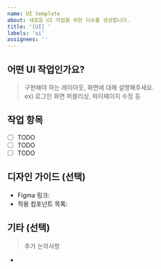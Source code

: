 ```yaml
---
name: UI template
about: 새로운 UI 작업을 위한 이슈를 생성합니다.
title: '[UI] '
labels: 'ui'
assignees: ''
---
```


## 어떤 UI 작업인가요?

> 구현해야 하는 레이아웃, 화면에 대해 설명해주세요.  
> ex) 로그인 화면 퍼블리싱, 마이페이지 수정 등

## 작업 항목

- [ ] TODO
- [ ] TODO
- [ ] TODO

## 디자인 가이드 (선택)

- Figma 링크:
- 적용 컴포넌트 목록:

## 기타 (선택)

> 추가 논의사항

-

